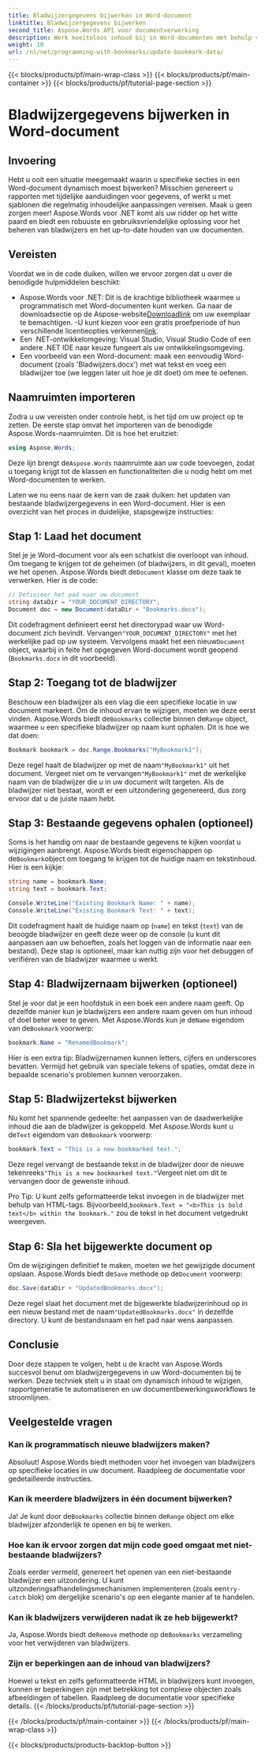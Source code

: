 ```yaml
---
title: Bladwijzergegevens bijwerken in Word-document
linktitle: Bladwijzergegevens bijwerken
second_title: Aspose.Words API voor documentverwerking
description: Werk moeiteloos inhoud bij in Word-documenten met behulp van bladwijzers en Aspose.Words .NET. Deze gids ontgrendelt de kracht om rapporten te automatiseren, sjablonen te personaliseren en meer.
weight: 10
url: /nl/net/programming-with-bookmarks/update-bookmark-data/
---
```


{{< blocks/products/pf/main-wrap-class >}}
{{< blocks/products/pf/main-container >}}
{{< blocks/products/pf/tutorial-page-section >}}

# Bladwijzergegevens bijwerken in Word-document

## Invoering

Hebt u ooit een situatie meegemaakt waarin u specifieke secties in een Word-document dynamisch moest bijwerken? Misschien genereert u rapporten met tijdelijke aanduidingen voor gegevens, of werkt u met sjablonen die regelmatig inhoudelijke aanpassingen vereisen. Maak u geen zorgen meer! Aspose.Words voor .NET komt als uw ridder op het witte paard en biedt een robuuste en gebruiksvriendelijke oplossing voor het beheren van bladwijzers en het up-to-date houden van uw documenten.

## Vereisten

Voordat we in de code duiken, willen we ervoor zorgen dat u over de benodigde hulpmiddelen beschikt:

-  Aspose.Words voor .NET: Dit is de krachtige bibliotheek waarmee u programmatisch met Word-documenten kunt werken. Ga naar de downloadsectie op de Aspose-website[Downloadlink](https://releases.aspose.com/words/net/) om uw exemplaar te bemachtigen. -U kunt kiezen voor een gratis proefperiode of hun verschillende licentieopties verkennen[link](https://purchase.aspose.com/buy).
- Een .NET-ontwikkelomgeving: Visual Studio, Visual Studio Code of een andere .NET IDE naar keuze fungeert als uw ontwikkelingsomgeving.
- Een voorbeeld van een Word-document: maak een eenvoudig Word-document (zoals 'Bladwijzers.docx') met wat tekst en voeg een bladwijzer toe (we leggen later uit hoe je dit doet) om mee te oefenen.

## Naamruimten importeren

Zodra u uw vereisten onder controle hebt, is het tijd om uw project op te zetten. De eerste stap omvat het importeren van de benodigde Aspose.Words-naamruimten. Dit is hoe het eruitziet:

```csharp
using Aspose.Words;
```

 Deze lijn brengt de`Aspose.Words` naamruimte aan uw code toevoegen, zodat u toegang krijgt tot de klassen en functionaliteiten die u nodig hebt om met Word-documenten te werken.

Laten we nu eens naar de kern van de zaak duiken: het updaten van bestaande bladwijzergegevens in een Word-document. Hier is een overzicht van het proces in duidelijke, stapsgewijze instructies:

## Stap 1: Laad het document

 Stel je je Word-document voor als een schatkist die overloopt van inhoud. Om toegang te krijgen tot de geheimen (of bladwijzers, in dit geval), moeten we het openen. Aspose.Words biedt de`Document` klasse om deze taak te verwerken. Hier is de code:

```csharp
// Definieer het pad naar uw document
string dataDir = "YOUR_DOCUMENT_DIRECTORY";
Document doc = new Document(dataDir + "Bookmarks.docx");
```

Dit codefragment definieert eerst het directorypad waar uw Word-document zich bevindt. Vervangen`"YOUR_DOCUMENT_DIRECTORY"` met het werkelijke pad op uw systeem. Vervolgens maakt het een nieuw`Document` object, waarbij in feite het opgegeven Word-document wordt geopend (`Bookmarks.docx` in dit voorbeeld).

## Stap 2: Toegang tot de bladwijzer

 Beschouw een bladwijzer als een vlag die een specifieke locatie in uw document markeert. Om de inhoud ervan te wijzigen, moeten we deze eerst vinden. Aspose.Words biedt de`Bookmarks` collectie binnen de`Range` object, waarmee u een specifieke bladwijzer op naam kunt ophalen. Dit is hoe we dat doen:

```csharp
Bookmark bookmark = doc.Range.Bookmarks["MyBookmark1"];
```

 Deze regel haalt de bladwijzer op met de naam`"MyBookmark1"` uit het document. Vergeet niet om te vervangen`"MyBookmark1"` met de werkelijke naam van de bladwijzer die u in uw document wilt targeten. Als de bladwijzer niet bestaat, wordt er een uitzondering gegenereerd, dus zorg ervoor dat u de juiste naam hebt.

## Stap 3: Bestaande gegevens ophalen (optioneel)

 Soms is het handig om naar de bestaande gegevens te kijken voordat u wijzigingen aanbrengt. Aspose.Words biedt eigenschappen op de`Bookmark`object om toegang te krijgen tot de huidige naam en tekstinhoud. Hier is een kijkje:

```csharp
string name = bookmark.Name;
string text = bookmark.Text;

Console.WriteLine("Existing Bookmark Name: " + name);
Console.WriteLine("Existing Bookmark Text: " + text);
```

Dit codefragment haalt de huidige naam op (`name`) en tekst (`text`) van de beoogde bladwijzer en geeft deze weer op de console (u kunt dit aanpassen aan uw behoeften, zoals het loggen van de informatie naar een bestand). Deze stap is optioneel, maar kan nuttig zijn voor het debuggen of verifiëren van de bladwijzer waarmee u werkt.

## Stap 4: Bladwijzernaam bijwerken (optioneel)

 Stel je voor dat je een hoofdstuk in een boek een andere naam geeft. Op dezelfde manier kun je bladwijzers een andere naam geven om hun inhoud of doel beter weer te geven. Met Aspose.Words kun je de`Name` eigendom van de`Bookmark` voorwerp:

```csharp
bookmark.Name = "RenamedBookmark";
```

Hier is een extra tip: Bladwijzernamen kunnen letters, cijfers en underscores bevatten. Vermijd het gebruik van speciale tekens of spaties, omdat deze in bepaalde scenario's problemen kunnen veroorzaken.

## Stap 5: Bladwijzertekst bijwerken

 Nu komt het spannende gedeelte: het aanpassen van de daadwerkelijke inhoud die aan de bladwijzer is gekoppeld. Met Aspose.Words kunt u de`Text` eigendom van de`Bookmark` voorwerp:

```csharp
bookmark.Text = "This is a new bookmarked text.";
```

Deze regel vervangt de bestaande tekst in de bladwijzer door de nieuwe tekenreeks`"This is a new bookmarked text."`Vergeet niet om dit te vervangen door de gewenste inhoud.

 Pro Tip: U kunt zelfs geformatteerde tekst invoegen in de bladwijzer met behulp van HTML-tags. Bijvoorbeeld,`bookmark.Text = "<b>This is bold text</b> within the bookmark."` zou de tekst in het document vetgedrukt weergeven.

## Stap 6: Sla het bijgewerkte document op

 Om de wijzigingen definitief te maken, moeten we het gewijzigde document opslaan. Aspose.Words biedt de`Save` methode op de`Document` voorwerp:

```csharp
doc.Save(dataDir + "UpdatedBookmarks.docx");
```

 Deze regel slaat het document met de bijgewerkte bladwijzerinhoud op in een nieuw bestand met de naam`"UpdatedBookmarks.docx"` in dezelfde directory. U kunt de bestandsnaam en het pad naar wens aanpassen.

## Conclusie

Door deze stappen te volgen, hebt u de kracht van Aspose.Words succesvol benut om bladwijzergegevens in uw Word-documenten bij te werken. Deze techniek stelt u in staat om dynamisch inhoud te wijzigen, rapportgeneratie te automatiseren en uw documentbewerkingsworkflows te stroomlijnen.

## Veelgestelde vragen

### Kan ik programmatisch nieuwe bladwijzers maken?

Absoluut! Aspose.Words biedt methoden voor het invoegen van bladwijzers op specifieke locaties in uw document. Raadpleeg de documentatie voor gedetailleerde instructies.

### Kan ik meerdere bladwijzers in één document bijwerken?

 Ja! Je kunt door de`Bookmarks` collectie binnen de`Range` object om elke bladwijzer afzonderlijk te openen en bij te werken.

### Hoe kan ik ervoor zorgen dat mijn code goed omgaat met niet-bestaande bladwijzers?

 Zoals eerder vermeld, genereert het openen van een niet-bestaande bladwijzer een uitzondering. U kunt uitzonderingsafhandelingsmechanismen implementeren (zoals een`try-catch` blok) om dergelijke scenario's op een elegante manier af te handelen.

### Kan ik bladwijzers verwijderen nadat ik ze heb bijgewerkt?

 Ja, Aspose.Words biedt de`Remove` methode op de`Bookmarks` verzameling voor het verwijderen van bladwijzers.

### Zijn er beperkingen aan de inhoud van bladwijzers?

Hoewel u tekst en zelfs geformatteerde HTML in bladwijzers kunt invoegen, kunnen er beperkingen zijn met betrekking tot complexe objecten zoals afbeeldingen of tabellen. Raadpleeg de documentatie voor specifieke details.
{{< /blocks/products/pf/tutorial-page-section >}}

{{< /blocks/products/pf/main-container >}}
{{< /blocks/products/pf/main-wrap-class >}}

{{< blocks/products/products-backtop-button >}}
